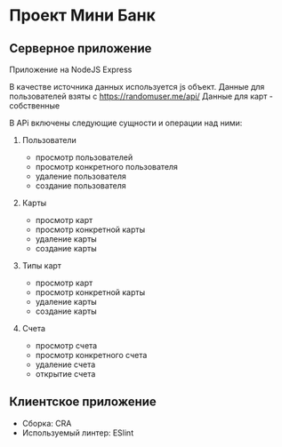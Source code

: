 # Проект Мини Банк

## Серверное приложение
Приложение на NodeJS Express

В качестве источника данных используется js объект. Данные для пользователей взяты с https://randomuser.me/api/
Данные для карт - собственные

В APi включены следующие сущности и операции над ними: 
1. Пользователи
   - просмотр пользователей
   - просмотр конкретного пользователя
   - удаление пользователя
   - создание пользователя

2. Карты
   - просмотр карт
   - просмотр конкретной карты
   - удаление карты
   - создание карты

3. Типы карт
   - просмотр карт
   - просмотр конкретной карты
   - удаление карты
   - создание карты

4. Счета
   - просмотр счета
   - просмотр конкретного счета
   - удаление счета
   - открытие счета

## Клиентское приложение
- Сборка: CRA
- Используемый линтер: ESlint